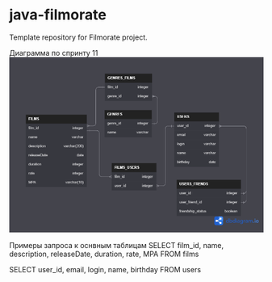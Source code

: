 # java-filmorate
Template repository for Filmorate project.

Диаграмма по спринту 11
![diagram](/diagram.png)

Примеры запроса к оснвным таблицам
SELECT 
      film_id,
      name,
      description,
      releaseDate,
      duration,
      rate,
      MPA
FROM films

SELECT 
      user_id,
      email,
      login,
      name,
      birthday
FROM users
